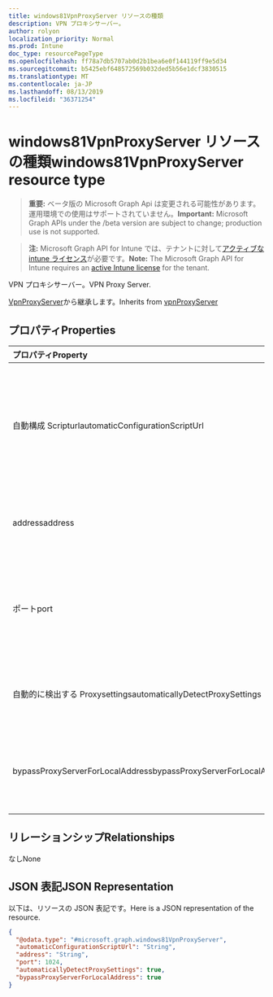 ```yaml
---
title: windows81VpnProxyServer リソースの種類
description: VPN プロキシサーバー。
author: rolyon
localization_priority: Normal
ms.prod: Intune
doc_type: resourcePageType
ms.openlocfilehash: ff78a7db5707ab0d2b1bea6e0f144119ff9e5d34
ms.sourcegitcommit: b5425ebf648572569b032ded5b56e1dcf3830515
ms.translationtype: MT
ms.contentlocale: ja-JP
ms.lasthandoff: 08/13/2019
ms.locfileid: "36371254"
---
```

# <a name="windows81vpnproxyserver-resource-type"></a><span data-ttu-id="3c410-103">windows81VpnProxyServer リソースの種類</span><span class="sxs-lookup"><span data-stu-id="3c410-103">windows81VpnProxyServer resource type</span></span>

> <span data-ttu-id="3c410-104">**重要:** ベータ版の Microsoft Graph Api は変更される可能性があります。運用環境での使用はサポートされていません。</span><span class="sxs-lookup"><span data-stu-id="3c410-104">**Important:** Microsoft Graph APIs under the /beta version are subject to change; production use is not supported.</span></span>

> <span data-ttu-id="3c410-105">**注:** Microsoft Graph API for Intune では、テナントに対して[アクティブな intune ライセンス](https://go.microsoft.com/fwlink/?linkid=839381)が必要です。</span><span class="sxs-lookup"><span data-stu-id="3c410-105">**Note:** The Microsoft Graph API for Intune requires an [active Intune license](https://go.microsoft.com/fwlink/?linkid=839381) for the tenant.</span></span>

<span data-ttu-id="3c410-106">VPN プロキシサーバー。</span><span class="sxs-lookup"><span data-stu-id="3c410-106">VPN Proxy Server.</span></span>


<span data-ttu-id="3c410-107">[VpnProxyServer](../resources/intune-deviceconfig-vpnproxyserver.md)から継承します。</span><span class="sxs-lookup"><span data-stu-id="3c410-107">Inherits from [vpnProxyServer](../resources/intune-deviceconfig-vpnproxyserver.md)</span></span>

## <a name="properties"></a><span data-ttu-id="3c410-108">プロパティ</span><span class="sxs-lookup"><span data-stu-id="3c410-108">Properties</span></span>
|<span data-ttu-id="3c410-109">プロパティ</span><span class="sxs-lookup"><span data-stu-id="3c410-109">Property</span></span>|<span data-ttu-id="3c410-110">型</span><span class="sxs-lookup"><span data-stu-id="3c410-110">Type</span></span>|<span data-ttu-id="3c410-111">説明</span><span class="sxs-lookup"><span data-stu-id="3c410-111">Description</span></span>|
|:---|:---|:---|
|<span data-ttu-id="3c410-112">自動構成 Scripturl</span><span class="sxs-lookup"><span data-stu-id="3c410-112">automaticConfigurationScriptUrl</span></span>|<span data-ttu-id="3c410-113">String</span><span class="sxs-lookup"><span data-stu-id="3c410-113">String</span></span>|<span data-ttu-id="3c410-114">プロキシの自動構成スクリプトの url。</span><span class="sxs-lookup"><span data-stu-id="3c410-114">Proxy's automatic configuration script url.</span></span> <span data-ttu-id="3c410-115">[VpnProxyServer](../resources/intune-deviceconfig-vpnproxyserver.md)から継承します。</span><span class="sxs-lookup"><span data-stu-id="3c410-115">Inherited from [vpnProxyServer](../resources/intune-deviceconfig-vpnproxyserver.md)</span></span>|
|<span data-ttu-id="3c410-116">address</span><span class="sxs-lookup"><span data-stu-id="3c410-116">address</span></span>|<span data-ttu-id="3c410-117">String</span><span class="sxs-lookup"><span data-stu-id="3c410-117">String</span></span>|<span data-ttu-id="3c410-118">連絡先.</span><span class="sxs-lookup"><span data-stu-id="3c410-118">Address.</span></span> <span data-ttu-id="3c410-119">[VpnProxyServer](../resources/intune-deviceconfig-vpnproxyserver.md)から継承します。</span><span class="sxs-lookup"><span data-stu-id="3c410-119">Inherited from [vpnProxyServer](../resources/intune-deviceconfig-vpnproxyserver.md)</span></span>|
|<span data-ttu-id="3c410-120">ポート</span><span class="sxs-lookup"><span data-stu-id="3c410-120">port</span></span>|<span data-ttu-id="3c410-121">Int32</span><span class="sxs-lookup"><span data-stu-id="3c410-121">Int32</span></span>|<span data-ttu-id="3c410-122">ポート.</span><span class="sxs-lookup"><span data-stu-id="3c410-122">Port.</span></span> <span data-ttu-id="3c410-123">[VpnProxyServer](../resources/intune-deviceconfig-vpnproxyserver.md)から継承された有効な値 0 ~ 65535</span><span class="sxs-lookup"><span data-stu-id="3c410-123">Valid values 0 to 65535 Inherited from [vpnProxyServer](../resources/intune-deviceconfig-vpnproxyserver.md)</span></span>|
|<span data-ttu-id="3c410-124">自動的に検出する Proxysettings</span><span class="sxs-lookup"><span data-stu-id="3c410-124">automaticallyDetectProxySettings</span></span>|<span data-ttu-id="3c410-125">Boolean</span><span class="sxs-lookup"><span data-stu-id="3c410-125">Boolean</span></span>|<span data-ttu-id="3c410-126">プロキシの設定を自動的に検出します。</span><span class="sxs-lookup"><span data-stu-id="3c410-126">Automatically detect proxy settings.</span></span>|
|<span data-ttu-id="3c410-127">bypassProxyServerForLocalAddress</span><span class="sxs-lookup"><span data-stu-id="3c410-127">bypassProxyServerForLocalAddress</span></span>|<span data-ttu-id="3c410-128">Boolean</span><span class="sxs-lookup"><span data-stu-id="3c410-128">Boolean</span></span>|<span data-ttu-id="3c410-129">ローカルアドレスにはプロキシサーバーを使用しないでください。</span><span class="sxs-lookup"><span data-stu-id="3c410-129">Bypass proxy server for local address.</span></span>|

## <a name="relationships"></a><span data-ttu-id="3c410-130">リレーションシップ</span><span class="sxs-lookup"><span data-stu-id="3c410-130">Relationships</span></span>
<span data-ttu-id="3c410-131">なし</span><span class="sxs-lookup"><span data-stu-id="3c410-131">None</span></span>

## <a name="json-representation"></a><span data-ttu-id="3c410-132">JSON 表記</span><span class="sxs-lookup"><span data-stu-id="3c410-132">JSON Representation</span></span>
<span data-ttu-id="3c410-133">以下は、リソースの JSON 表記です。</span><span class="sxs-lookup"><span data-stu-id="3c410-133">Here is a JSON representation of the resource.</span></span>
<!-- {
  "blockType": "resource",
  "@odata.type": "microsoft.graph.windows81VpnProxyServer"
}
-->
``` json
{
  "@odata.type": "#microsoft.graph.windows81VpnProxyServer",
  "automaticConfigurationScriptUrl": "String",
  "address": "String",
  "port": 1024,
  "automaticallyDetectProxySettings": true,
  "bypassProxyServerForLocalAddress": true
}
```




